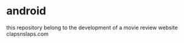 android
=======

this repository belong to the development of a movie review website clapsnslaps.com
